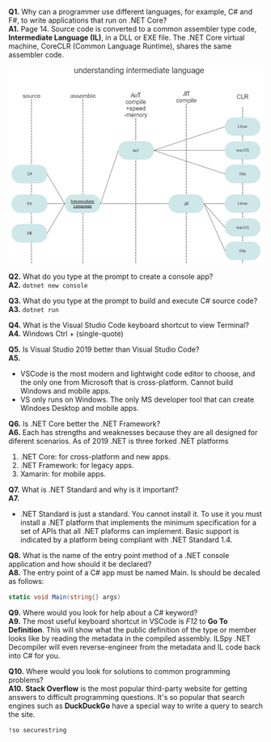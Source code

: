 **Q1.** Why can a programmer use different languages, for example, C# and F#, to write applications that run on .NET Core?  
**A1.** Page 14. Source code is converted to a common assembler type code, **Intermediate Language (IL)**, in a DLL or EXE file. The .NET Core virtual machine, CoreCLR (Common Language Runtime), shares the same assembler code.  
  
![IL UML diagram](https://github.com/skomja00/Csharp/blob/master/markjprice/Csharp%208.0%20and%20.NET%20Core%203.0/Exercise1.1.png)  
    
**Q2.** What do you type at the prompt to create a console app?  
**A2.** `dotnet new console`  

**Q3.** What do you type at the prompt to build and execute C# source code?  
**A3.** `dotnet run`

**Q4.** What is the Visual Studio Code keyboard shortcut to view Terminal?  
**A4.** Windows Ctrl + (single-quote)

**Q5.** Is Visual Studio 2019 better than Visual Studio Code?  
**A5.**  
* VSCode is the most modern and lightwight code editor to choose, and the only one from Microsoft that is cross-platform. Cannot build Windows and mobile apps.  
* VS only runs on Windows. The only MS developer tool that can create Windoes Desktop and mobile apps.   

**Q6.** Is .NET Core better the .NET Framework?  
**A6.** Each has strengths and weaknesses because they are all designed for diferent scenarios. As of 2019 .NET is three forked .NET platforms
1. .NET Core: for cross-platform and new apps.
2. .NET Framework: for legacy apps.
3. Xamarin: for mobile apps.

**Q7.** What is .NET Standard and why is it important?  
**A7.** 
* .NET Standard is just a standard. You cannot install it. To use it you must install a .NET platform that implements the minimum specification for a set of APIs that all .NET plaforms can implement. Basic support is indicated by a platform being compliant with .NET Standard 1.4.

**Q8.** What is the name of the entry point method of a .NET console application and how should it be declared?  
**A8.** The entry point of a C# app must be named Main. Is should be decaled as follows: 
```c#
static void Main(string{} args)  
```  

**Q9.** Where would you look for help about a C# keyword?  
**A9.** The most useful keyboard shortcut in VSCode is _F12_ to __Go To Definition__. This will show what the public definition of the type or member looks like by reading the metadata in the compiled assembly. ILSpy .NET Decompiler will even reverse-engineer from the metadata and IL code back into C# for you. 

**Q10.** Where would you look for solutions to common programming problems?  
**A10.** __Stack Overflow__ is the most popular third-party website for getting answers to difficult programming questions. It's so popular that search engines such as __DuckDuckGo__ have a special way to write a query to search the site. 
```DuckDuckGo
!so securestring
```
